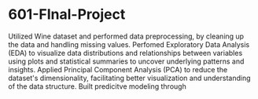 # 601-FInal-Project
Utilized Wine dataset and performed data preprocessing, by cleaning up the data and handling missing values.
Perfomed Exploratory Data Analysis (EDA) to visualize data distributions and relationships between variables using plots and statistical summaries to uncover underlying patterns and insights.
Applied Principal Component Analysis (PCA) to reduce the dataset's dimensionality, facilitating better visualization and understanding of the data structure.
Built predicitve modeling through 
